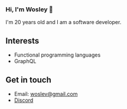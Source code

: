 ### Hi, I'm Wosley 👋

I'm 20 years old and I am a software developer.

## Interests

- Functional programming languages
- GraphQL


## Get in touch
  - Email: woslev@gmail.com
  - [Discord](https://discordapp.com/users/612741651798032574)
